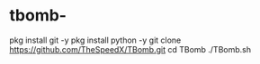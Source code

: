 # tbomb-
pkg install git -y  pkg install python -y  git clone https://github.com/TheSpeedX/TBomb.git cd TBomb ./TBomb.sh
